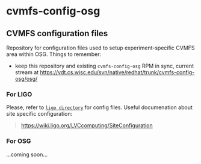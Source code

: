 # cvmfs-config-osg

## CVMFS configuration files

Repository for configuration files used to setup experiment-specific CVMFS area within OSG.
Things to remember: 
* keep this repository and existing `cvmfs-config-osg` RPM in sync, current stream at https://vdt.cs.wisc.edu/svn/native/redhat/trunk/cvmfs-config-osg/osg/

### For LIGO

Please, refer to [`ligo directory`](ligo/) for config files. Useful documenation about site specific configuration:
> https://wiki.ligo.org/LVCcomputing/SiteConfiguration

### For OSG

...coming soon...
